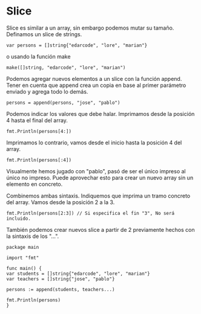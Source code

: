 # Slice

Slice es similar a un array, sin embargo podemos mutar su tamaño. Definamos un slice de strings.

```
var persons = []string{"edarcode", "lore", "marian"}
```

o usando la función make

```
make([]string, "edarcode", "lore", "marian")
```

Podemos agregar nuevos elementos a un slice con la función append. Tener en cuenta que append crea un copia en base al primer parámetro enviado y agrega todo lo demás.

```
persons = append(persons, "jose", "pablo")
```

Podemos indicar los valores que debe halar. Imprimamos desde la posición 4 hasta el final del array.

```
fmt.Println(persons[4:])
```

Imprimamos lo contrario, vamos desde el inicio hasta la posición 4 del array.

```
fmt.Println(persons[:4])
```

Visualmente hemos jugado con "pablo", pasó de ser el único impreso al único no impreso. Puede aprovechar esto para crear un nuevo array sin un elemento en concreto.

Combinemos ambas sintaxis. Indiquemos que imprima un tramo concreto del array. Vamos desde la posición 2 a la 3.

```
fmt.Println(persons[2:3]) // Si especifica el fin "3", No será incluido.
```

También podemos crear nuevos slice a partir de 2 previamente hechos con la sintaxis de los "...".

```
package main

import "fmt"

func main() {
var students = []string{"edarcode", "lore", "marian"}
var teachers = []string{"jose", "pablo"}

persons := append(students, teachers...)

fmt.Println(persons)
}

```
